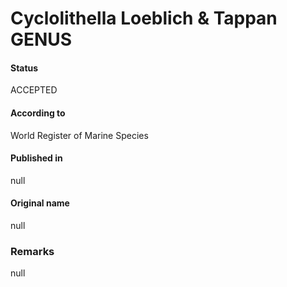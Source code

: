 Cyclolithella Loeblich & Tappan GENUS
=======

#### Status
ACCEPTED

#### According to
World Register of Marine Species

#### Published in
null

#### Original name
null

### Remarks
null